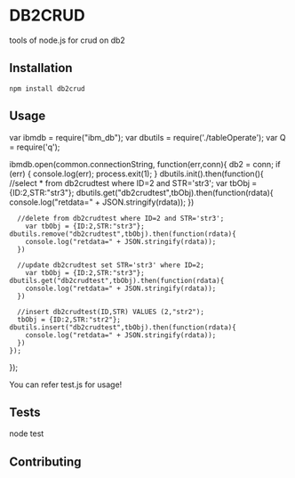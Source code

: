 DB2CRUD
=========

tools of node.js for crud on db2

## Installation

  `npm install db2crud`

## Usage

var ibmdb = require("ibm_db");
var dbutils = require('./tableOperate');
var Q = require('q');

ibmdb.open(common.connectionString, function(err,conn){ 
  db2 = conn;
	if (err) {
		console.log(err);
		process.exit(1);
	}
	dbutils.init().then(function(){
		//select * from db2crudtest where ID=2 and STR='str3';
		var tbObj = {ID:2,STR:"str3"};
	  dbutils.get("db2crudtest",tbObj).then(function(rdata){
	    console.log("retdata=" + JSON.stringify(rdata));
	  })
	  
	  //delete from db2crudtest where ID=2 and STR='str3';
		var tbObj = {ID:2,STR:"str3"};
  	dbutils.remove("db2crudtest",tbObj).then(function(rdata){
	    console.log("retdata=" + JSON.stringify(rdata));
	  })
	  
	  //update db2crudtest set STR='str3' where ID=2;
		var tbObj = {ID:2,STR:"str3"};
  	dbutils.get("db2crudtest",tbObj).then(function(rdata){
	    console.log("retdata=" + JSON.stringify(rdata));
	  })
	  
	  //insert db2crudtest(ID,STR) VALUES (2,"str2");
	  tbObj = {ID:2,STR:"str2"};
  	dbutils.insert("db2crudtest",tbObj).then(function(rdata){
 	    console.log("retdata=" + JSON.stringify(rdata));
	  }) 
	});
});


You can refer test.js for usage!


## Tests

  node test

## Contributing

